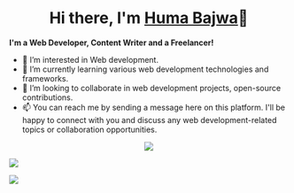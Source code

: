 <body>
  <div align="center">
    <h1> Hi there, I'm <a href="https://www.linkedin.com/in/huma-saeed-%E0%AA%AC%E0%AA%BE%E0%AA%9C%E0%AA%B5%E0%AA%BE-200b87232/">Huma Bajwa</a>👋</h1>
  </div>
	  <p><b> I'm a Web Developer, Content Writer and a Freelancer!</b></p>

- 👀 I’m interested in Web development.
- 🌱 I’m currently learning various web development technologies and frameworks. 
- 📢 I’m looking to collaborate in web development projects, open-source contributions.
- 📫  You can reach me by sending a message here on this platform. I'll be happy to connect with you and discuss any web development-related topics or collaboration opportunities.

<p align="center">
<a href="https://www.linkedin.com/in/huma-saeed-%E0%AA%AC%E0%AA%BE%E0%AA%9C%E0%AA%B5%E0%AA%BE-200b87232/"><img src="https://img.shields.io/badge/-Huma%20Bajwa-0077B5?style=flat&logo=Linkedin&logoColor=white"/></a>

<a href="mailto:bitf20m509@pucit.edu.pk"><img src="https://img.shields.io/badge/-bitf20m509@pucit.edu.pk-D14836?style=flat&logo=Gmail&logoColor=white"/></a>

<a href="https://twitter.com/HBajwa46?t=MiUNiR62loHRo_QKp-Thbg&s=09"><img src="https://img.shields.io/twitter/follow/:HumaBajwa46"/></a>
 </p>

<!--- HumaBajwa46/HumaBajwa46 is a ✨ special ✨ repository because its `README.md` (this file) appears on your GitHub profile.You can click the Preview link to take a look at your changes.--->
